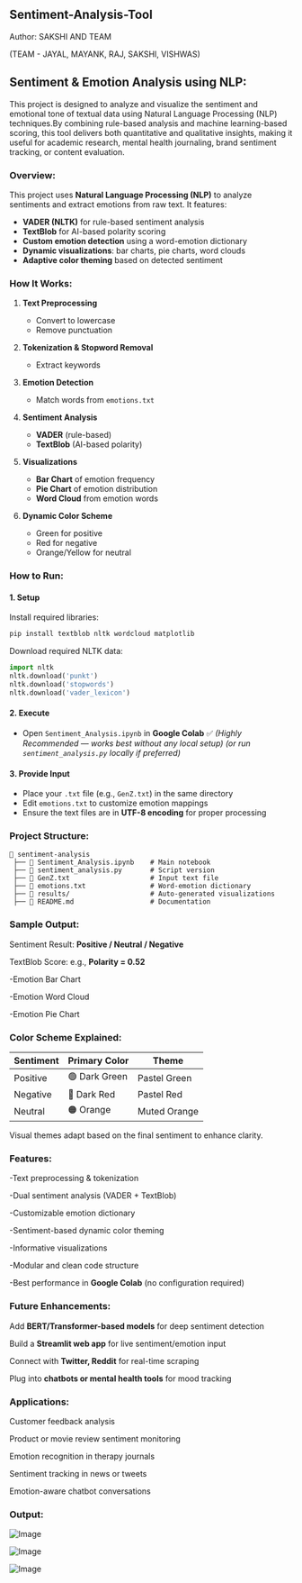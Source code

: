 ## Sentiment-Analysis-Tool

 Author: SAKSHI AND TEAM

(TEAM - JAYAL, MAYANK, RAJ, SAKSHI, VISHWAS)


## Sentiment & Emotion Analysis using NLP:
This project is designed to analyze and visualize the sentiment and emotional tone of textual data using Natural Language Processing (NLP) techniques.By combining rule-based analysis and machine learning-based scoring, this tool delivers both quantitative and qualitative insights, making it useful for academic research, mental health journaling, brand sentiment tracking, or content evaluation.


### Overview:
This project uses **Natural Language Processing (NLP)** to analyze sentiments and extract emotions from raw text. It features:
* **VADER (NLTK)** for rule-based sentiment analysis
* **TextBlob** for AI-based polarity scoring
* **Custom emotion detection** using a word-emotion dictionary
* **Dynamic visualizations**: bar charts, pie charts, word clouds
* **Adaptive color theming** based on detected sentiment


### How It Works:

1. **Text Preprocessing**
   * Convert to lowercase
   * Remove punctuation

2. **Tokenization & Stopword Removal**
   * Extract keywords

3. **Emotion Detection**
   * Match words from `emotions.txt`

4. **Sentiment Analysis**
   * **VADER** (rule-based)
   * **TextBlob** (AI-based polarity)

5. **Visualizations**
   * **Bar Chart** of emotion frequency
   * **Pie Chart** of emotion distribution
   * **Word Cloud** from emotion words

6. **Dynamic Color Scheme**
   * Green for positive
   * Red for negative
   * Orange/Yellow for neutral


### How to Run:

#### 1️. Setup
Install required libraries:

```bash
pip install textblob nltk wordcloud matplotlib
```

Download required NLTK data:

```python
import nltk
nltk.download('punkt')
nltk.download('stopwords')
nltk.download('vader_lexicon')
```

#### 2️. Execute

* Open `Sentiment_Analysis.ipynb` in **Google Colab** ✅ *(Highly Recommended — works best without any local setup)*
  *(or run `sentiment_analysis.py` locally if preferred)*

#### 3️. Provide Input

* Place your `.txt` file (e.g., `GenZ.txt`) in the same directory
* Edit `emotions.txt` to customize emotion mappings
* Ensure the text files are in **UTF-8 encoding** for proper processing


### Project Structure:

```
📂 sentiment-analysis
 ├── 📄 Sentiment_Analysis.ipynb    # Main notebook
 ├── 📄 sentiment_analysis.py       # Script version
 ├── 📄 GenZ.txt                    # Input text file
 ├── 📄 emotions.txt                # Word-emotion dictionary
 ├── 📂 results/                    # Auto-generated visualizations
 ├── 📄 README.md                   # Documentation
```


### Sample Output:
Sentiment Result: **Positive / Neutral / Negative**

TextBlob Score: e.g., **Polarity = 0.52**

-Emotion Bar Chart

-Emotion Word Cloud

-Emotion Pie Chart


### Color Scheme Explained:

| Sentiment | Primary Color | Theme        |
| --------- | ------------- | ------------ |
| Positive  | 🟢 Dark Green | Pastel Green |
| Negative  | 🔴 Dark Red   | Pastel Red   |
| Neutral   | 🟠 Orange     | Muted Orange |

Visual themes adapt based on the final sentiment to enhance clarity.


### Features:
-Text preprocessing & tokenization

-Dual sentiment analysis (VADER + TextBlob)

-Customizable emotion dictionary

-Sentiment-based dynamic color theming

-Informative visualizations

-Modular and clean code structure

-Best performance in **Google Colab** (no configuration required)


### Future Enhancements:

Add **BERT/Transformer-based models** for deep sentiment detection

Build a **Streamlit web app** for live sentiment/emotion input

Connect with **Twitter, Reddit** for real-time scraping

Plug into **chatbots or mental health tools** for mood tracking


### Applications:

Customer feedback analysis

Product or movie review sentiment monitoring

Emotion recognition in therapy journals

Sentiment tracking in news or tweets

Emotion-aware chatbot conversations


### Output:

![Image](https://github.com/user-attachments/assets/a54b3037-27b2-4a4e-93e1-41aba36f61b8)

![Image](https://github.com/user-attachments/assets/183f82d3-9eb4-439f-830d-83a847f82f47)

![Image](https://github.com/user-attachments/assets/d14b3c04-7835-447b-ad8b-981143d86e8e)
